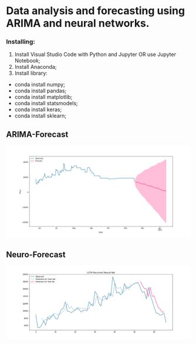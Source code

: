 # Data analysis and forecasting using ARIMA and neural networks.

### Installing:

1. Install Visual Studio Code with Python and Jupyter OR use Jupyter Notebook;
2. Install Anaconda;
3. Install library:
  * conda install numpy;
  * conda install pandas;
  * conda install matplotlib;
  * conda install statsmodels;
  * conda install keras;
  * conda install sklearn;

## ARIMA-Forecast
<p align="center">
  <img src="https://github.com/sevnight/Airfare-analysis/blob/master/img/arima/5_.png?raw=true"/>
</p>

## Neuro-Forecast
<p align="center">
  <img src="https://github.com/sevnight/Airfare-analysis/blob/master/img/neuro/7_.png?raw=true"/>
</p>
